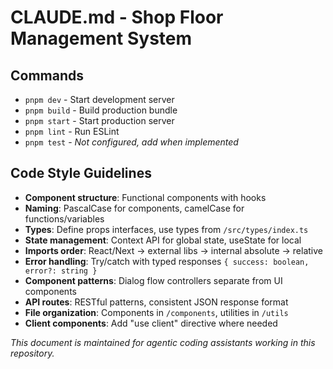 # CLAUDE.md - Shop Floor Management System

## Commands
- `pnpm dev` - Start development server
- `pnpm build` - Build production bundle
- `pnpm start` - Start production server
- `pnpm lint` - Run ESLint
- `pnpm test` - *Not configured, add when implemented*

## Code Style Guidelines
- **Component structure**: Functional components with hooks
- **Naming**: PascalCase for components, camelCase for functions/variables
- **Types**: Define props interfaces, use types from `/src/types/index.ts`
- **State management**: Context API for global state, useState for local
- **Imports order**: React/Next → external libs → internal absolute → relative
- **Error handling**: Try/catch with typed responses `{ success: boolean, error?: string }`
- **Component patterns**: Dialog flow controllers separate from UI components
- **API routes**: RESTful patterns, consistent JSON response format
- **File organization**: Components in `/components`, utilities in `/utils`
- **Client components**: Add "use client" directive where needed

*This document is maintained for agentic coding assistants working in this repository.*